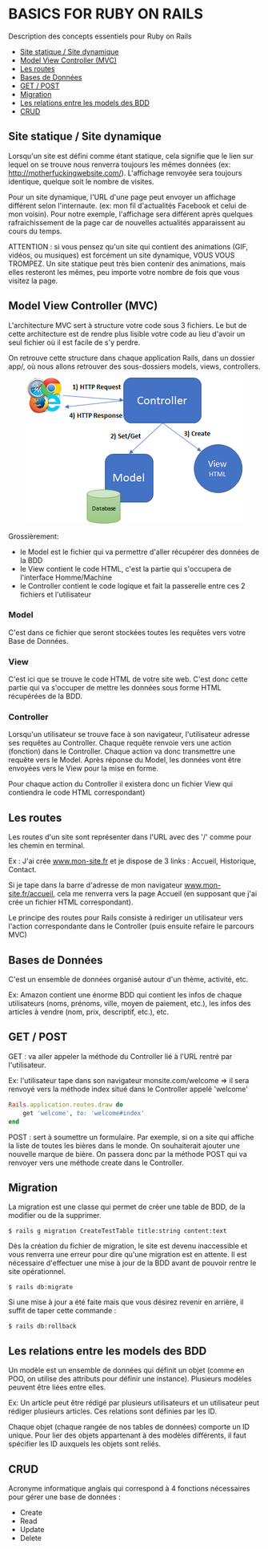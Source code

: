 # BASICS FOR RUBY ON RAILS
Description des concepts essentiels pour Ruby on Rails


* [Site statique / Site dynamique](https://github.com/dacoloma/Rails_initiation#site-statique--site-dynamique)
* [Model View Controller (MVC)](https://github.com/dacoloma/Rails_initiation#model-view-controller-mvc)
* [Les routes](https://github.com/dacoloma/Rails_initiation#les-routes)
* [Bases de Données](https://github.com/dacoloma/Rails_initiation#bases-de-donn%C3%A9es)
* [GET / POST](https://github.com/dacoloma/Rails_initiation#get--post)
* [Migration](https://github.com/dacoloma/Rails_initiation#migration)
* [Les relations entre les models des BDD](https://github.com/dacoloma/Rails_initiation#les-relations-entre-les-models-des-bdd)
* [CRUD](https://github.com/dacoloma/Rails_initiation#crud)

## Site statique / Site dynamique
Lorsqu'un site est défini comme étant statique, cela signifie que le lien sur lequel on se trouve nous renverra toujours les mêmes données (ex: http://motherfuckingwebsite.com/). L'affichage renvoyée sera toujours identique, quelque soit le nombre de visites.

Pour un site dynamique, l'URL d'une page peut envoyer un affichage différent selon l'internaute. (ex: mon fil d'actualités Facebook et celui de mon voisin). Pour notre exemple, l'affichage sera différent après quelques rafraichissement de la page car de nouvelles actualités apparaissent au cours du temps.

ATTENTION : si vous pensez qu'un site qui contient des animations (GIF, vidéos, ou musiques) est forcément un site dynamique, VOUS VOUS TROMPEZ. Un site statique peut très bien contenir des animations, mais elles resteront les mêmes, peu importe votre nombre de fois que vous visitez la page.
## Model View Controller (MVC)
L'architecture MVC sert à structure votre code sous 3 fichiers. Le but de cette architecture est de rendre plus lisible votre code au lieu d'avoir un seul fichier où il est facile de s'y perdre.

On retrouve cette structure dans chaque application Rails, dans un dossier app/, où nous allons retrouver des sous-dossiers models, views, controllers.

<p align="center">
  <img src="/images/mvc.png">
</p>

Grossièrement:
- le Model est le fichier qui va permettre d'aller récupérer des données de la BDD
- le View contient le code HTML, c'est la partie qui s'occupera de l'interface Homme/Machine
- le Controller contient le code logique et fait la passerelle entre ces 2 fichiers et l'utilisateur

### Model
C'est dans ce fichier que seront stockées toutes les requêtes vers votre Base de Données.

### View
C'est ici que se trouve le code HTML de votre site web. C'est donc cette partie qui va s'occuper de mettre les données sous forme HTML récupérées de la BDD.

### Controller
Lorsqu'un utilisateur se trouve face à son navigateur, l'utilisateur adresse ses requêtes au Controller. Chaque requête renvoie vers une action (fonction) dans le Controller. Chaque action va donc transmettre une requête vers le Model. Après réponse du Model, les données vont être envoyées vers le View pour la mise en forme.

Pour chaque action du Controller il existera donc un fichier View qui contiendra le code HTML correspondant)

## Les routes
Les routes d'un site sont représenter dans l'URL avec des '/' comme pour les chemin en terminal.

Ex : J'ai crée www.mon-site.fr et je dispose de 3 links : Accueil, Historique, Contact.

Si je tape dans la barre d'adresse de mon navigateur www.mon-site.fr/accueil, cela me renverra vers la page Accueil (en supposant que j'ai crée un fichier HTML correspondant).

Le principe des routes pour Rails consiste à rediriger un utilisateur vers l'action correspondante dans le Controller (puis ensuite refaire le parcours MVC)
## Bases de Données
C'est un ensemble de données organisé autour d'un thème, activité, etc.

Ex: Amazon contient une énorme BDD qui contient les infos de chaque utilisateurs (noms, prénoms, ville, moyen de paiement, etc.), les infos des articles à vendre (nom, prix, descriptif, etc.), etc.
## GET / POST
GET : va aller appeler la méthode du Controller lié à l'URL rentré par l'utilisateur.

Ex: l'utilisateur tape dans son navigateur monsite.com/welcome  => il sera renvoyé vers la méthode index situé dans le Controller appelé 'welcome'
```ruby
Rails.application.routes.draw do
    get 'welcome', to: 'welcome#index'
end
```
POST : sert à soumettre un formulaire. Par exemple, si on a site qui affiche la liste de toutes les bières dans le monde. On souhaiterait ajouter une nouvelle marque de bière. On passera donc par la méthode POST qui va renvoyer vers une méthode create dans le Controller.

## Migration
La migration est une classe qui permet de créer une table de BDD, de la modifier ou de la supprimer.
```
$ rails g migration CreateTestTable title:string content:text
```
Dès la création du fichier de migration, le site est devenu inaccessible et vous renverra une erreur pour dire qu'une migration est en attente. Il est nécessaire d'effectuer une mise à jour de la BDD avant de pouvoir rentre le site opérationnel.
```
$ rails db:migrate
```
Si une mise à jour a été faite mais que vous désirez revenir en arrière, il suffit de taper cette commande :
```
$ rails db:rollback
```

## Les relations entre les models des BDD
Un modèle est un ensemble de données qui définit un objet (comme en POO, on utilise des attributs pour définir une instance). 
Plusieurs modèles peuvent être liées entre elles. 

Ex: Un article peut être rédigé par plusieurs utilisateurs et un utilisateur peut rédiger plusieurs articles. Ces relations sont définies par les ID. 

Chaque objet (chaque rangée de nos tables de données) comporte un ID unique. Pour lier des objets appartenant à des modèles différents, il faut spécifier les ID auxquels les objets sont reliés. 

## CRUD
Acronyme informatique anglais qui correspond à 4 fonctions nécessaires pour gérer une base de données  :
- Create
- Read
- Update
- Delete
